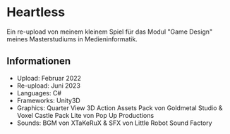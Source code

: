 # Heartless

Ein re-upload von meinem kleinem Spiel für das Modul "Game Design" meines Masterstudiums in Medieninformatik.

## Informationen
- Upload: Februar 2022
- Re-upload: Juni 2023
- Languages: C#
- Frameworks: Unity3D
- Graphics: Quarter View 3D Action Assets Pack von Goldmetal Studio & Voxel Castle Pack Lite von Pop Up Productions
- Sounds: BGM von XTaKeRuX & SFX von Little Robot Sound Factory
